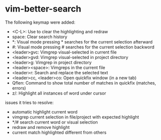 # vim-better-search
The following keymap were added:

- &lt;C-L&gt;: Use to clear the highlighting and redraw
- space: Clear search history
- *: Visual mode pressing * searches for the current selection afterward
- #: Visual mode pressing # searches for the current selection backword
- &lt;leader&gt;gvc: Vimgrep visual-selected in current file
- &lt;leader&gt;gvd: Vimgrep visual-selected in project directory
- &lt;leader&gt;g: Vimgrep in project directory
- &lt;leader&gt;&lt;space&gt;: Vimgreps in the current file
- &lt;leader&gt;r: Search and replace the selected text
- &lt;leader&gt;cc, &lt;leader&gt;co: Open quickfix window (in a new tab)
- Qflen: Command to show total number of matches in quickfix (matches, errors)
- z/: Highlight all instances of word under cursor

issues it tries to resolve:
- automatic highlight current word
- vimgrep current selection in file/project with expected highlight
- */# search current word or visual selection
- redraw and remove highlight
- current match highlighted different from others

